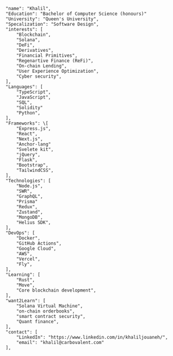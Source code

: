 
    "name": "Khalil",
    "Education": "Bachelor of Computer Science (honours)"
    "University": "Queen's University",
    "Specalization": "Software Design", 
    "interests": [
        "Blockchain",
        "Solana",
        "DeFi",
        "Derivatives",
        "Financial Primitives",
        "Regenartive Finance (ReFi)", 
        "On-chain Lending",
        "User Experience Optimization",
        "Cyber security",
    ],
    "Languages": [
        "TypeScript",
        "JavaScript",
        "SQL",
        "Solidity"
        "Python",
    ],
    "Frameworks": \[
        "Express.js",
        "React",
        "Next.js",
        "Anchor-lang"
        "Svelete kit",
        "jQuery",
        "Flask",
        "Bootstrap",
        "TailwindCSS",
    ],
    "Technologies": [
        "Node.js",
        "SWR",
        "GraphQL",
        "Prisma"
        "Redux",
        "Zustand",
        "MongoDB",
        "Helius SDK",
    ],
    "DevOps": [
        "Docker",
        "GitHub Actions",
        "Google Cloud",
        "AWS",
        "Vercel",
        "Fly",
    ],
    "Learning": [
        "Rust",
        "Move",
        "Core blockchain development",  
    ],
    "want2Learn": [
        "Solana Virtual Machine",
        "on-chain orderbooks",
        "smart contract security",
        "Quant finance",
    ],
    "contact": [
        "LinkedIn": "https://www.linkedin.com/in/khaliljouaneh/",
        "email": "khalil@carbovalent.com"
    ],
